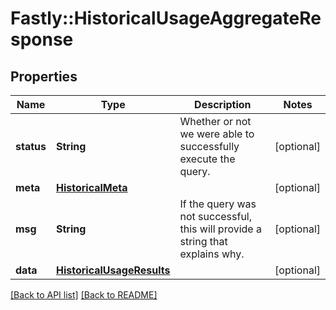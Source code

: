 # Fastly::HistoricalUsageAggregateResponse

## Properties

| Name | Type | Description | Notes |
| ---- | ---- | ----------- | ----- |
| **status** | **String** | Whether or not we were able to successfully execute the query. | [optional] |
| **meta** | [**HistoricalMeta**](HistoricalMeta.md) |  | [optional] |
| **msg** | **String** | If the query was not successful, this will provide a string that explains why. | [optional] |
| **data** | [**HistoricalUsageResults**](HistoricalUsageResults.md) |  | [optional] |

[[Back to API list]](../../README.md#endpoints) [[Back to README]](../../README.md)

